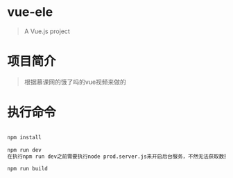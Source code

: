 # vue-ele

> A Vue.js project

# 项目简介

> 根据慕课网的饿了吗的vue视频来做的


# 执行命令

``` bash

npm install

npm run dev
在执行npm run dev之前需要执行node prod.server.js来开启后台服务，不然无法获取数据

npm run build

```
